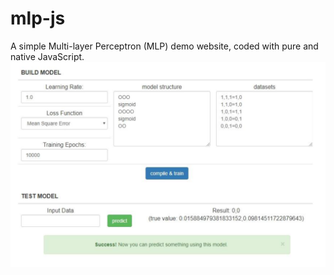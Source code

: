 # mlp-js
A simple Multi-layer Perceptron (MLP) demo website, coded with pure and native JavaScript. 
![](https://github.com/RainBoltz/mlp-js/blob/master/example.PNG)
